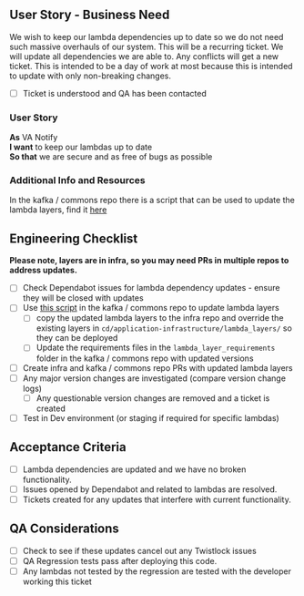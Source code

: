 ## User Story - Business Need

We wish to keep our lambda dependencies up to date so we do not need such massive overhauls of our system. This will be a recurring ticket. We will update all dependencies we are able to. Any conflicts will get a new ticket. This is intended to be a day of work at most because this is intended to update with only non-breaking changes.

- [ ] Ticket is understood and QA has been contacted

### User Story
**As** VA Notify  
**I want** to keep our lambdas up to date  
**So that** we are secure and as free of bugs as possible

### Additional Info and Resources
In the kafka / commons repo there is a script that can be used to update the lambda layers, find it [here](https://github.com/department-of-veterans-affairs/notification-kafka/blob/main/scripts/create-update-lambda-layers.sh) 

## Engineering Checklist
**Please note, layers are in infra, so you may need PRs in multiple repos to address updates.**

- [ ] Check Dependabot issues for lambda dependency updates - ensure they will be closed with updates
- [ ] Use [this script](https://github.com/department-of-veterans-affairs/notification-kafka/blob/main/scripts/create-update-lambda-layers.sh) in the kafka / commons repo to update lambda layers
	- [ ] copy the updated lambda layers to the infra repo and override the existing layers in `cd/application-infrastructure/lambda_layers/` so they can be deployed
	- [ ] Update the requirements files in the `lambda_layer_requirements` folder in the kafka / commons repo with updated versions
- [ ] Create infra and kafka / commons repo PRs with updated lambda layers
- [ ] Any major version changes are investigated (compare version change logs)
	- [ ] Any questionable version changes are removed and a ticket is created
- [ ] Test in Dev environment (or staging if required for specific lambdas)

## Acceptance Criteria
- [ ] Lambda dependencies are updated and we have no broken functionality. 
- [ ] Issues opened by Dependabot and related to lambdas are resolved. 
- [ ] Tickets created for any updates that interfere with current functionality.

## QA Considerations
- [ ] Check to see if these updates cancel out any Twistlock issues
- [ ] QA Regression tests pass after deploying this code.
- [ ] Any lambdas not tested by the regression are tested with the developer working this ticket
